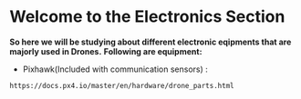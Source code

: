 # Welcome to the Electronics Section
**So here we will be studying about different electronic eqipments that are majorly used in Drones.**
**Following are equipment:**
* Pixhawk(Included with communication sensors) : 
```sh 
https://docs.px4.io/master/en/hardware/drone_parts.html
```
